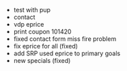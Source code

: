 - test with pup
 - contact
 - vdp eprice
 - print coupon
 101420
 - fixed contact form miss fire problem
 - fix eprice for all (fixed)
 - add SRP used eprice to primary goals 
 - new specials (fixed)